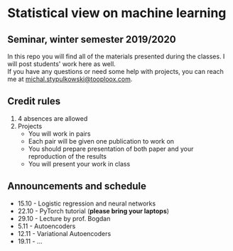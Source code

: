 # Statistical view on machine learning
## Seminar, winter semester 2019/2020
In this repo you will find all of the materials presented during the classes. I will post students' work here as well. \
If you have any questions or need some help with projects, you can reach me at michal.stypulkowski@tooploox.com.

## Credit rules
1. 4 absences are allowed
2. Projects
   - You will work in pairs
   - Each pair will be given one publication to work on
   - You should prepare presentation of both paper and your reproduction of the results
   - You will present your work in class

## Announcements and schedule
* 15.10 - Logistic regression and neural networks
* 22.10 - PyTorch tutorial (**please bring your laptops**)
* 29.10 - Lecture by prof. Bogdan
* 5.11 - Autoencoders
* 12.11 - Variational Autoencoders
* 19.11 - ...
